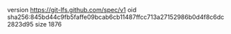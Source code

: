 version https://git-lfs.github.com/spec/v1
oid sha256:845bd44c9fb5faffe09bcab6cb11487ffcc713a27152986b0d4f8c6dc2823d95
size 1876
